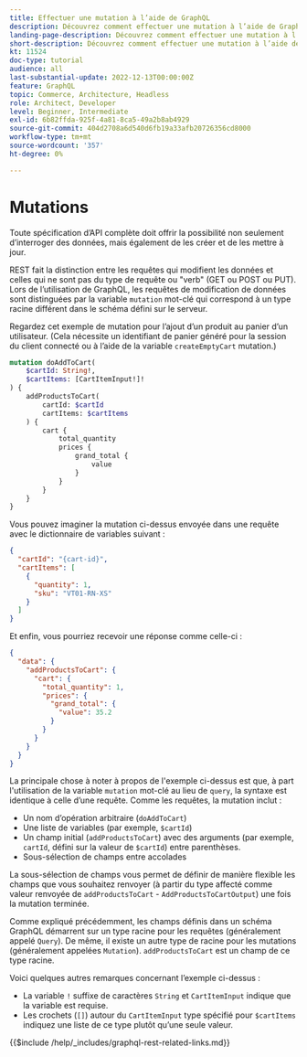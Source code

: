```yaml
---
title: Effectuer une mutation à l’aide de GraphQL
description: Découvrez comment effectuer une mutation à l’aide de GraphQL sur Adobe Commerce et [!DNL Magento Open Source]. Effectuez votre première mutation en utilisant des appels POST.
landing-page-description: Découvrez comment effectuer une mutation à l’aide de GraphQL sur Adobe Commerce et [!DNL Magento Open Source]. Effectuez votre première mutation en utilisant des appels POST.
short-description: Découvrez comment effectuer une mutation à l’aide de GraphQL sur Adobe Commerce et [!DNL Magento Open Source]. Effectuez votre première mutation en utilisant des appels POST.
kt: 11524
doc-type: tutorial
audience: all
last-substantial-update: 2022-12-13T00:00:00Z
feature: GraphQL
topic: Commerce, Architecture, Headless
role: Architect, Developer
level: Beginner, Intermediate
exl-id: 6b82ffda-925f-4a81-8ca5-49a2b8ab4929
source-git-commit: 404d2708a6d540d6fb19a33afb20726356cd8000
workflow-type: tm+mt
source-wordcount: '357'
ht-degree: 0%

---
```


# Mutations

Toute spécification d’API complète doit offrir la possibilité non seulement d’interroger des données, mais également de les créer et de les mettre à jour.

REST fait la distinction entre les requêtes qui modifient les données et celles qui ne sont pas du type de requête ou &quot;verb&quot; (GET ou POST ou PUT).
Lors de l’utilisation de GraphQL, les requêtes de modification de données sont distinguées par la variable `mutation` mot-clé qui correspond à un type racine différent dans le schéma défini sur le serveur.

Regardez cet exemple de mutation pour l’ajout d’un produit au panier d’un utilisateur. (Cela nécessite un identifiant de panier généré pour la session du client connecté ou à l’aide de la variable `createEmptyCart` mutation.)

```graphql
mutation doAddToCart(
    $cartId: String!,
    $cartItems: [CartItemInput!]!
) {
    addProductsToCart(
        cartId: $cartId
        cartItems: $cartItems
    ) {
        cart {
            total_quantity
            prices {
                grand_total {
                    value
                }
            }
        }
    }
}
```

Vous pouvez imaginer la mutation ci-dessus envoyée dans une requête avec le dictionnaire de variables suivant :

```json
{
  "cartId": "{cart-id}",
  "cartItems": [
    {
      "quantity": 1,
      "sku": "VT01-RN-XS"
    }
  ]
}
```

Et enfin, vous pourriez recevoir une réponse comme celle-ci :

```json
{
  "data": {
    "addProductsToCart": {
      "cart": {
        "total_quantity": 1,
        "prices": {
          "grand_total": {
            "value": 35.2
          }
        }
      }
    }
  }
}
```

La principale chose à noter à propos de l&#39;exemple ci-dessus est que, à part l&#39;utilisation de la variable `mutation` mot-clé au lieu de `query`, la syntaxe est identique à celle d’une requête. Comme les requêtes, la mutation inclut :

* Un nom d’opération arbitraire (`doAddToCart`)
* Une liste de variables (par exemple, `$cartId`)
* Un champ initial (`addProductsToCart`) avec des arguments (par exemple, `cartId`, défini sur la valeur de `$cartId`) entre parenthèses.
* Sous-sélection de champs entre accolades

La sous-sélection de champs vous permet de définir de manière flexible les champs que vous souhaitez renvoyer (à partir du type affecté comme valeur renvoyée de `addProductsToCart` - `AddProductsToCartOutput`) une fois la mutation terminée.

Comme expliqué précédemment, les champs définis dans un schéma GraphQL démarrent sur un type racine pour les requêtes (généralement appelé `Query`). De même, il existe un autre type de racine pour les mutations (généralement appelées `Mutation`). `addProductsToCart` est un champ de ce type racine.

Voici quelques autres remarques concernant l’exemple ci-dessus :

* La variable `!` suffixe de caractères `String` et `CartItemInput` indique que la variable est requise.
* Les crochets (`[]`) autour du `CartItemInput` type spécifié pour `$cartItems` indiquez une liste de ce type plutôt qu’une seule valeur.

{{$include /help/_includes/graphql-rest-related-links.md}}
